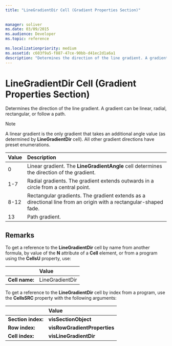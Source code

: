 ```yaml
---
title: "LineGradientDir Cell (Gradient Properties Section)"
 
 
manager: soliver
ms.date: 03/09/2015
ms.audience: Developer
ms.topic: reference
 
ms.localizationpriority: medium
ms.assetid: c603f9a5-f887-47ce-90bb-d41ec2d1a6a1
description: "Determines the direction of the line gradient. A gradient can be linear, radial, rectangular, or follow a path."
---
```


# LineGradientDir Cell (Gradient Properties Section)

Determines the direction of the line gradient. A gradient can be linear, radial, rectangular, or follow a path. 
  
> [!NOTE]
> A linear gradient is the only gradient that takes an additional angle value (as determined by **LineGradientDir** cell). All other gradient directions have preset enumerations. 
  
|**Value**|**Description**|
|:-----|:-----|
|0  <br/> |Linear gradient. The **LineGradientAngle** cell determines the direction of the gradient. |
|1-7  <br/> |Radial gradients. The gradient extends outwards in a circle from a central point. |
|8-12  <br/> |Rectangular gradients. The gradient extends as a directional line from an origin with a rectangular-shaped fade. |
|13  <br/> |Path gradient. |
   
## Remarks

To get a reference to the **LineGradientDir** cell by name from another formula, by value of the **N** attribute of a **Cell** element, or from a program using the **CellsU** property, use: 
  
||Value |
|:-----|:-----|
| **Cell name:**  <br/> | LineGradientDir  <br/> |
   
To get a reference to the **LineGradientDir** cell by index from a program, use the **CellsSRC** property with the following arguments: 
  
||Value |
|:-----|:-----|
| **Section index:**  <br/> |**visSectionObject** <br/> |
| **Row index:**  <br/> |**visRowGradientProperties** <br/> |
| **Cell index:**  <br/> |**visLineGradientDir** <br/> |
   

